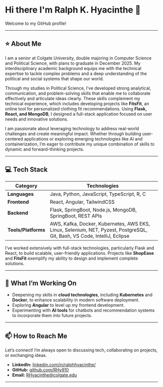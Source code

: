 
# Hi there I'm Ralph K. Hyacinthe 👋

Welcome to my GitHub profile!

---

## ⭐️ About Me  

I am a senior at Colgate University, double majoring in Computer Science and Political Science, with plans to graduate in December 2025. My interdisciplinary academic background equips me with the technical expertise to tackle complex problems and a deep understanding of the political and social systems that shape our world.  

Through my studies in Political Science, I’ve developed strong analytical, communication, and problem-solving skills that enable me to collaborate effectively and articulate ideas clearly. These skills complement my technical experience, which includes developing projects like **FitsFit**, an online tool for personalized clothing fit recommendations. Using **Flask, React, and MongoDB**, I designed a full-stack application focused on user needs and innovative solutions.  

I am passionate about leveraging technology to address real-world challenges and create meaningful impact. Whether through building user-centered applications or exploring emerging technologies like AI and containerization, I’m eager to contribute my unique combination of skills to dynamic and forward-thinking projects.  


---

## 💻 Tech Stack  

| **Category**      | **Technologies**                             |
|--------------------|----------------------------------------------|
| **Languages**      | Java, Python, JavaScript, TypeScript, R, C  |
| **Frontend**       | React, Angular, TailwindCSS                 |
| **Backend**        | Flask, SpringBoot, Node.js, MongoDB, SpringBoot, REST APIs|
| **Tools/Platforms**| AWS, Kafka, Docker, Kubernetes, AWS EKS, Linux, Selenium, NET, Pyzest, PostgreSQL, Git, Bash, VS Code, IntelliJ, Eclipse|

I’ve worked extensively with full-stack technologies, particularly Flask and React, to build scalable, user-friendly applications. Projects like **ShopEase** and **FitsFit** exemplify my ability to design and implement complete solutions.  

---

## 🚀 What I’m Working On  

- Deepening my skills in **cloud technologies**, including **Kubernetes** and **Docker**, to enhance scalability in modern software deployment.  
- Exploring **Angular** to level up my frontend development.  
- Experimenting with **AI tools** for chatbots and recommendation systems to incorporate them into future projects.  

---

## 📫 How to Reach Me  

Let’s connect! I’m always open to discussing tech, collaborating on projects, or exchanging ideas.  

- **LinkedIn:** [linkedin.com/in/ralphhyacinthe/](https://linkedin.com/in/ralphhyacinthe/)  
- **GitHub:** [github.com/RHy910](https://github.com/RHy910)  
- **Email:** [RHyacinthe@colgate.edu](mailto:RHyacinthe@colgate.edu) 
-----

  

